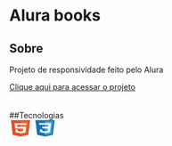<h1>Alura books</h1>

<h2>Sobre</h2>
 <p>Projeto de responsividade feito pelo Alura</p>
 <a href = "https://alurabooks-93amozuq2-alangoveiaalves-projects.vercel.app">Clique aqui para acessar o projeto</a>
<br><br><br> 
##Tecnologias
<div>
  <img align="center" alt="HTML" height="30" width="40" src="https://raw.githubusercontent.com/devicons/devicon/master/icons/html5/html5-original.svg">
  <img align="center" alt="CSS" height="30" width="40" src="https://raw.githubusercontent.com/devicons/devicon/master/icons/css3/css3-original.svg">
</div>
